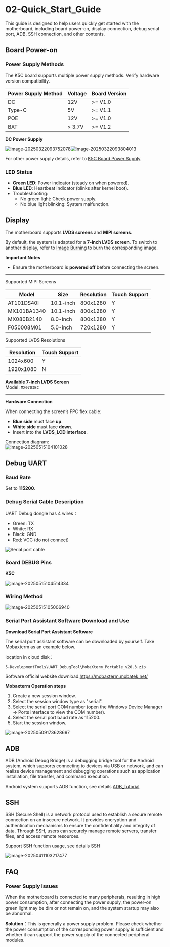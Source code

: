 # 02-Quick_Start_Guide

This guide is designed to help users quickly get started with the motherboard, including board power-on, display connection, debug serial port, ADB, SSH connection, and other contents.

## Board Power-on

### Power Supply Methods

The K5C board supports multiple power supply methods. Verify hardware version compatibility.

| Power Supply Method | Voltage | Board Version |
| ------------------- | ------- | ------------- |
| DC                  | 12V     | >= V1.0       |
| Type-C              | 5V      | >= V1.1       |
| POE                 | 12V     | >= V1.0       |
| BAT                 | > 3.7V  | >= V1.2       |

**DC Power Supply**  

![image-20250322093752078](http://tanzhtanzh.oss-cn-shenzhen.aliyuncs.com/img/image-20250322093752078.png)![image-20250322093804013](http://tanzhtanzh.oss-cn-shenzhen.aliyuncs.com/img/image-20250322093804013.png)  

For other power supply details, refer to [K5C Board Power Supply](../08-Advanced/K5C主板供电.md).

### LED Status  
- **Green LED**: Power indicator (steady on when powered).  
- **Blue LED**: Heartbeat indicator (blinks after kernel boot).  
- Troubleshooting:  
  - No green light: Check power supply.  
  - No blue light blinking: System malfunction.  



## Display

The motherboard supports **LVDS screens** and **MIPI screens**.  

By default, the system is adapted for a **7-inch LVDS screen**. To switch to another display, refer to [Image Burning](../03-Image_Flashing_Guide) to burn the corresponding image.  

**Important Notes**  

- Ensure the motherboard is **powered off** before connecting the screen.  

---

Supported MIPI Screens  

| **Model**      | **Size**      | **Resolution** | **Touch Support** |  
| -------------- | ------------- | -------------- | ----------------- |  
| AT101DS40I     | 10.1-inch     | 800x1280       | Y                 |  
| MX101BA1340    | 10.1-inch     | 800x1280       | Y                 |  
| MX080B2140     | 8.0-inch      | 800x1280       | Y                 |  
| F050008M01     | 5.0-inch      | 720x1280       | Y                 |  

Supported LVDS Resolutions  

| **Resolution** | **Touch Support** |  
| -------------- | ----------------- |  
| 1024x600       | Y                 |  
| 1920x1080      | N                 |  

**Available 7-inch LVDS Screen**  
Model: `MX070IBC`  

---

**Hardware Connection**  

When connecting the screen’s FPC flex cable:  
- **Blue side** must face **up**.  
- **White side** must face **down**.  
- Insert into the **LVDS_LCD interface**.  

Connection diagram:  
![image-20250515104101028](http://tanzhtanzh.oss-cn-shenzhen.aliyuncs.com/img/image-20250515104101028.png)  



## Debug UART

### Baud Rate 

Set to **115200**.

### Debug Serial Cable Description

UART Debug dongle has 4 wires：

- Green: TX  
- White: RX  
- Black: GND  
- Red: VCC (do not connect)

![Serial port cable](http://tanzhtanzh.oss-cn-shenzhen.aliyuncs.com/img/image-20241231145656021.png)

### Board DEBUG Pins

**K5C**

![image-20250515104514334](http://tanzhtanzh.oss-cn-shenzhen.aliyuncs.com/img/image-20250515104514334.png)

### Wiring Method

![image-20250515105006940](http://tanzhtanzh.oss-cn-shenzhen.aliyuncs.com/img/image-20250515105006940.png)

### Serial Port Assistant Software Download and Use

**Download Serial Port Assistant Software**

The serial port assistant software can be downloaded by yourself. Take Mobaxterm as an example below.

location in cloud disk：

```
5-DevelopmentTools\UART_DebugTool\MobaXterm_Portable_v20.3.zip
```

Software official website download:https://mobaxterm.mobatek.net/



**Mobaxterm Operation steps**

1. Create a new session window.
2. Select the session window type as "serial".
3. Select the serial port COM number (open the Windows Device Manager -> Ports interface to view the COM number).
4. Select the serial port baud rate as 115200.
5. Start the session window.

![image-20250509173628697](http://tanzhtanzh.oss-cn-shenzhen.aliyuncs.com/img/image-20250509173628697.png)

## ADB

ADB (Android Debug Bridge) is a debugging bridge tool for the Android system, which supports connecting to devices via USB or network, and can realize device management and debugging operations such as application installation, file transfer, and command execution.

Android system supports ADB function, see details [ADB_Tutorial](../../../common/en/adb/ADB_Tutorial.md)

## SSH

SSH (Secure Shell) is a network protocol used to establish a secure remote connection on an insecure network. It provides encryption and authentication mechanisms to ensure the confidentiality and integrity of data. Through SSH, users can securely manage remote servers, transfer files, and access remote resources.

Support SSH function usage, see details [SSH](../../../common/en/linux/SSH.md)

![image-20250411103217477](http://tanzhtanzh.oss-cn-shenzhen.aliyuncs.com/img/image-20250411103217477.png)



## FAQ

### Power Supply Issues

When the motherboard is connected to many peripherals, resulting in high power consumption, after connecting the power supply, the power-on green light may be dim or not remain on, and the system startup may also be abnormal.

**Solution**：This is generally a power supply problem. Please check whether the power consumption of the corresponding power supply is sufficient and whether it can support the power supply of the connected peripheral modules.

